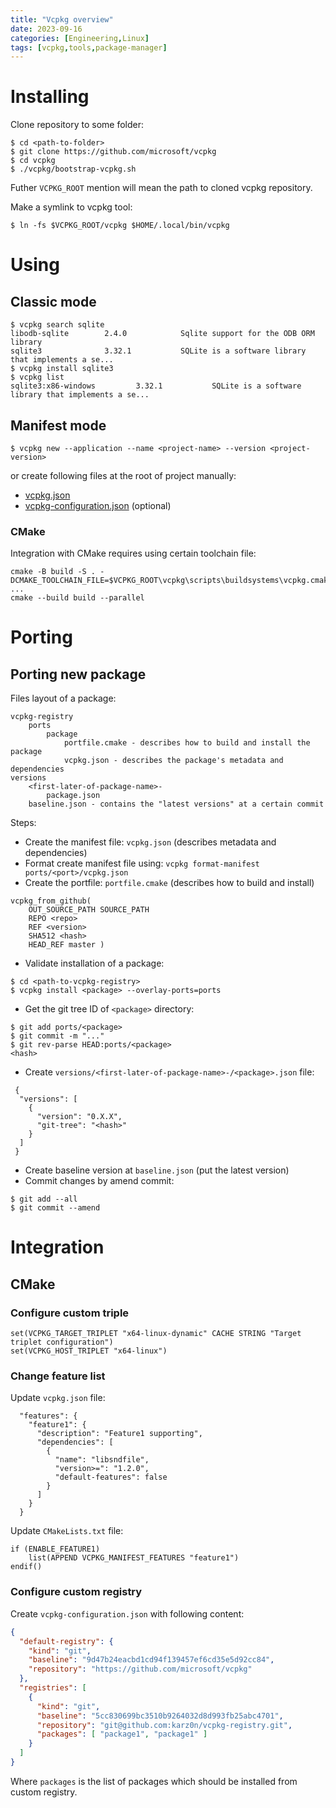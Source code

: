 ```yaml
---
title: "Vcpkg overview"
date: 2023-09-16
categories: [Engineering,Linux]
tags: [vcpkg,tools,package-manager]
---
```


# Installing

Clone repository to some folder:
```
$ cd <path-to-folder>
$ git clone https://github.com/microsoft/vcpkg
$ cd vcpkg
$ ./vcpkg/bootstrap-vcpkg.sh
```
Futher `VCPKG_ROOT` mention will mean the path to cloned vcpkg repository.

Make a symlink to vcpkg tool:
```
$ ln -fs $VCPKG_ROOT/vcpkg $HOME/.local/bin/vcpkg 
```

# Using

## Classic mode

```
$ vcpkg search sqlite
libodb-sqlite        2.4.0            Sqlite support for the ODB ORM library
sqlite3              3.32.1           SQLite is a software library that implements a se...
$ vcpkg install sqlite3
$ vcpkg list
sqlite3:x86-windows         3.32.1           SQLite is a software library that implements a se...
```

## Manifest mode

```shell
$ vcpkg new --application --name <project-name> --version <project-version>
```
or create following files at the root of project manually:
* [vcpkg.json](https://learn.microsoft.com/en-us/vcpkg/reference/vcpkg-json)
* [vcpkg-configuration.json](https://learn.microsoft.com/en-us/vcpkg/reference/vcpkg-configuration-json) (optional)

### CMake

Integration with CMake requires using certain toolchain file:
```
cmake -B build -S . -DCMAKE_TOOLCHAIN_FILE=$VCPKG_ROOT\vcpkg\scripts\buildsystems\vcpkg.cmake
...
cmake --build build --parallel
```

# Porting

## Porting new package

Files layout of a package:
```
vcpkg-registry
    ports
        package
            portfile.cmake - describes how to build and install the package
            vcpkg.json - describes the package's metadata and dependencies
versions
    <first-later-of-package-name>-
        package.json
    baseline.json - contains the "latest versions" at a certain commit
```

Steps:
* Create the manifest file: `vcpkg.json` (describes metadata and dependencies)
* Format create manifest file using: `vcpkg format-manifest ports/<port>/vcpkg.json`
* Create the portfile: `portfile.cmake` (describes how to build and install)
```
vcpkg_from_github(
	OUT_SOURCE_PATH SOURCE_PATH
	REPO <repo>
	REF <version>
	SHA512 <hash>
	HEAD_REF master )
```
* Validate installation of a package:
```
$ cd <path-to-vcpkg-registry>
$ vcpkg install <package> --overlay-ports=ports
```
* Get the git tree ID of `<package>` directory:
```
$ git add ports/<package>
$ git commit -m "..."
$ git rev-parse HEAD:ports/<package>
<hash>
```
* Create `versions/<first-later-of-package-name>-/<package>.json` file:
```
 {
  "versions": [
    {
      "version": "0.X.X",
      "git-tree": "<hash>"
    }
  ]
 }
```
* Create baseline version at `baseline.json` (put the latest version)
* Commit changes by amend commit:
```
$ git add --all
$ git commit --amend
```

# Integration

## CMake

### Configure custom triple

```text
set(VCPKG_TARGET_TRIPLET "x64-linux-dynamic" CACHE STRING "Target triplet configuration")
set(VCPKG_HOST_TRIPLET "x64-linux")
```

### Change feature list

Update `vcpkg.json` file:
```text
  "features": {
    "feature1": {
      "description": "Feature1 supporting",
      "dependencies": [
        {
          "name": "libsndfile",
          "version>=": "1.2.0",
          "default-features": false
        }
      ]
    }
  }
```

Update `CMakeLists.txt` file:
```text
if (ENABLE_FEATURE1)
    list(APPEND VCPKG_MANIFEST_FEATURES "feature1")
endif()
```

### Configure custom registry

Create `vcpkg-configuration.json` with following content:
```json
{
  "default-registry": {
    "kind": "git",
    "baseline": "9d47b24eacbd1cd94f139457ef6cd35e5d92cc84",
    "repository": "https://github.com/microsoft/vcpkg"
  },
  "registries": [
    {
      "kind": "git",
      "baseline": "5cc830699bc3510b9264032d8d993fb25abc4701",
      "repository": "git@github.com:karz0n/vcpkg-registry.git",
      "packages": [ "package1", "package1" ]
    }
  ]
}
```

Where `packages` is the list of packages which should be installed from custom registry.